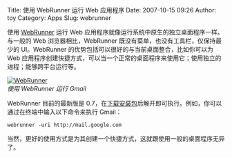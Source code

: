 Title: 使用 WebRunner 运行 Web 应用程序
Date: 2007-10-15 09:26
Author: toy
Category: Apps
Slug: webrunner

使用 [WebRunner](http://wiki.mozilla.org/WebRunner) 运行 Web
应用程序就像运行系统中原生的独立桌面程序一样。与一般的 Web
浏览器相比，WebRunner 既没有菜单，也没有工具栏，仅保持最少的
UI。WebRunner 的优势包括可以很好的与当前桌面整合，比如你可以为 Web
应用程序创建快捷方式，可以当一个正常的桌面程序来使用它；使用独立的进程；能够跨平台运行等。

[![WebRunner](http://i.linuxtoy.org/i/2007/10/webrunner_s.png)](http://i.linuxtoy.org/i/2007/10/webrunner.png)  
*使用 WebRunner 运行 Gmail*

WebRunner 目前的最新版是
0.7，在[下载安装包](http://starkravingfinkle.org/projects/webrunner/webrunner-0.7-linux.tar.bz2)后解开即可执行。例如，你可以通过在终端中输入以下命令来执行
Gmail：

`webrunner -uri http://mail.google.com`

当然，更好的使用方式是为其创建一个快捷方式，这就跟使用一般的桌面程序无异了。
